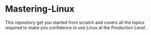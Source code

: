 # Mastering-Linux
This repository get you started from scratch and covers all the topics required to make you confidence to use Linux at the Production Level.
